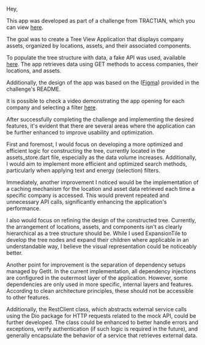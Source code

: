 Hey,

This app was developed as part of a challenge from TRACTIAN, which you can view [here](https://github.com/tractian/challenges/tree/main/mobile).

The goal was to create a Tree View Application that displays company assets, organized by locations, assets, and their associated components.

To populate the tree structure with data, a fake API was used, available [here](https://fake-api.tractian.com). The app retrieves data using GET methods to access companies, their locations, and assets.

Additionally, the design of the app was based on the ([Figma](https://www.figma.com/design/IP50SSLkagXsUNWiZj0PjP/%5BCareers%5D-Flutter-Challenge-v2?node-id=0-1&t=ZxowLpXDFvQxdNks-0)) provided in the challenge's README.

It is possible to check a video demonstrating the app opening for each company and selecting a filter [here](https://drive.google.com/file/d/1hh8Xg6Kr-4ZwatlEhGc6syCU9lTxNKRz/view?usp=sharing).

After successfully completing the challenge and implementing the desired features, it's evident that there are several areas where the application can be further enhanced to improve usability and optimization.

First and foremost, I would focus on developing a more optimized and efficient logic for constructing the tree, currently located in the assets_store.dart file, especially as the data volume increases. Additionally, I would aim to implement more efficient and optimized search methods, particularly when applying text and energy (selection) filters.

Immediately, another improvement I noticed would be the implementation of a caching mechanism for the location and asset data retrieved each time a specific company is accessed. This would prevent repeated and unnecessary API calls, significantly enhancing the application's performance.

I also would focus on refining the design of the constructed tree. Currently, the arrangement of locations, assets, and components isn't as clearly hierarchical as a tree structure should be. While I used ExpansionTile to develop the tree nodes and expand their children where applicable in an understandable way, I believe the visual representation could be noticeably better.

Another point for improvement is the separation of dependency setups managed by GetIt. In the current implementation, all dependency injections are configured in the outermost layer of the application. However, some dependencies are only used in more specific, internal layers and features. According to clean architecture principles, these should not be accessible to other features.

Additionally, the RestClient class, which abstracts external service calls using the Dio package for HTTP requests related to the mock API, could be further developed. The class could be enhanced to better handle errors and exceptions, verify authentication (if such logic is required in the future), and generally encapsulate the behavior of a service that retrieves external data.
